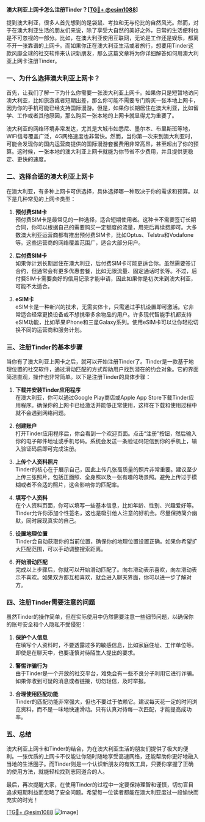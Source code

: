 **澳大利亚上网卡怎么注册Tinder？[[TG💪+ @esim1088](https://t.me/s/esim1088)]**

提到澳大利亚，很多人首先想到的是袋鼠、考拉和无与伦比的自然风光。然而，对于在澳大利亚生活的朋友们来说，除了享受大自然的美好之外，日常的生活便利也是不可忽视的一部分。比如，在澳大利亚使用互联网，无论是工作还是娱乐，都离不开一张靠谱的上网卡。而如果你正在澳大利亚生活或者旅行，想要用Tinder这款风靡全球的社交软件来认识新朋友，那么这篇文章将为你详细解答如何用澳大利亚上网卡注册Tinder。

### **一、为什么选择澳大利亚上网卡？**

首先，让我们了解一下为什么你需要一张澳大利亚上网卡。如果你只是短暂地访问澳大利亚，比如旅游或者短期出差，那么你可能不需要专门购买一张本地上网卡，因为你的手机可能已经支持国际漫游。但是，如果你长期居住在澳大利亚，比如留学、工作或者其他原因，那么购买一张本地的上网卡就显得尤为重要了。

澳大利亚的网络环境非常发达，尤其是大城市如悉尼、墨尔本、布里斯班等地，WiFi信号覆盖广泛，4G网络速度也非常快。然而，当你第一次来到澳大利亚时，可能会发现你的国内运营商提供的国际漫游套餐费用非常高昂，甚至超出了你的预算。这时候，一张本地的澳大利亚上网卡就能为你节省不少费用，并且提供更稳定、更快的速度。

### **二、选择合适的澳大利亚上网卡**

在澳大利亚，有多种上网卡可供选择，具体选择哪一种取决于你的需求和预算。以下是几种常见的上网卡类型：

1. **预付费SIM卡**  
   预付费SIM卡是最常见的一种选择，适合短期使用者。这种卡不需要签订长期合同，你可以根据自己的需要购买一定额度的流量，用完后再续费即可。大多数澳大利亚运营商都有推出预付费SIM卡，比如Optus、Telstra和Vodafone等。这些运营商的网络覆盖范围广，适合大部分用户。

2. **后付费SIM卡**  
   如果你计划长期居住在澳大利亚，后付费SIM卡可能更适合你。虽然需要签订合约，但通常会有更多优惠套餐，比如无限流量、固定通话时长等。不过，后付费SIM卡需要良好的信用记录才能申请，因此如果你是初次来到澳大利亚，可能不太适合。

3. **eSIM卡**  
   eSIM卡是一种新兴的技术，无需实体卡，只需通过手机设置即可激活。它非常适合经常更换设备或不想携带多余物品的用户。许多现代智能手机都支持eSIM功能，比如苹果iPhone和三星Galaxy系列。使用eSIM卡可以让你轻松切换不同的运营商和服务计划。

### **三、注册Tinder的基本步骤**

当你有了澳大利亚上网卡之后，就可以开始注册Tinder了。Tinder是一款基于地理位置的社交软件，通过滑动匹配的方式帮助用户找到潜在的约会对象。它的界面简洁直观，操作也非常简单。以下是注册Tinder的具体步骤：

1. **下载并安装Tinder应用程序**  
   在澳大利亚，你可以通过Google Play商店或Apple App Store下载Tinder应用程序。确保你的上网卡已经激活并能够正常使用，这样在下载和使用过程中就不会遇到网络问题。

2. **创建账户**  
   打开Tinder应用程序后，你会看到一个欢迎页面。点击“注册”按钮，然后输入你的电子邮件地址或手机号码。系统会发送一条验证码短信到你的手机上，输入验证码后即可完成注册。

3. **上传个人资料照片**  
   Tinder的核心在于展示自己，因此上传几张高质量的照片非常重要。建议至少上传三张照片，包括正面照、全身照以及一张有趣的场景照。避免上传过于模糊或者不合适的照片，这会影响你的匹配率。

4. **填写个人资料**  
   在个人资料页面，你可以填写一些基本信息，比如年龄、性别、兴趣爱好等。Tinder允许你添加个性签名，这也是吸引他人注意的好机会。尽量保持简介幽默，同时展现真实的自己。

5. **设置地理位置**  
   Tinder会自动获取你的当前位置，确保你的地理位置设置正确。如果你希望扩大匹配范围，可以手动调整搜索距离。

6. **开始滑动匹配**  
   完成以上步骤后，你就可以开始滑动匹配了。向右滑动表示喜欢，向左滑动表示不喜欢。如果双方都互相喜欢，就会进入聊天界面，你可以进一步了解对方。

### **四、注册Tinder需要注意的问题**

虽然Tinder的操作简单，但在实际使用中仍然需要注意一些细节问题，以确保你的账号安全和个人隐私不受侵犯：

1. **保护个人信息**  
   在填写个人资料时，不要透露过多的敏感信息，比如家庭住址、工作单位等。即使是在聊天中，也要谨慎对待陌生人提出的要求。

2. **警惕诈骗行为**  
   由于Tinder是一个开放的社交平台，难免会有一些不良分子利用它进行诈骗。如果你收到可疑的消息或者链接，切勿轻信，及时举报。

3. **合理使用匹配功能**  
   Tinder的匹配功能非常强大，但也不要过于依赖它。建议每天花一定的时间浏览资料，而不是一味地快速滑动。只有认真对待每一次匹配，才能提高成功率。

### **五、总结**

澳大利亚上网卡和Tinder的结合，为在澳大利亚生活的朋友们提供了极大的便利。一张优质的上网卡不仅能让你随时随地享受高速网络，还能帮助你更好地融入当地的生活圈子。而Tinder则是一个认识新朋友的有效工具，只要你掌握了正确的使用方法，就能轻松找到志同道合的人。

最后，再次提醒大家，在使用Tinder的过程中一定要保持理智和谨慎，切勿盲目追求短期利益而忽略了安全问题。希望每一位读者都能在澳大利亚度过一段愉快而充实的时光！

[[TG💪+ @esim1088](https://t.me/s/esim1088) ![Image](https://i.postimg.cc/4NQfJmqS/Snipaste-2025-05-13-00-14-12.png)]